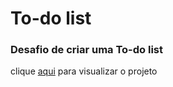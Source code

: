 # To-do list

### Desafio de criar uma To-do list 


clique [aqui](https://flaviogp.github.io/bootcamps/Impulso-JavaScript/to-do-list/) para visualizar o projeto